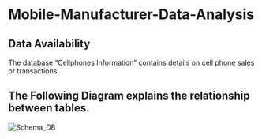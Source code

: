 # Mobile-Manufacturer-Data-Analysis

## Data Availability 
The database “Cellphones Information” contains details on cell phone sales or transactions.

## The Following Diagram explains the relationship between tables.
![Schema_DB](https://user-images.githubusercontent.com/97343139/182319556-13e7f038-efcf-4195-bf77-62caddecfa95.jpg)

